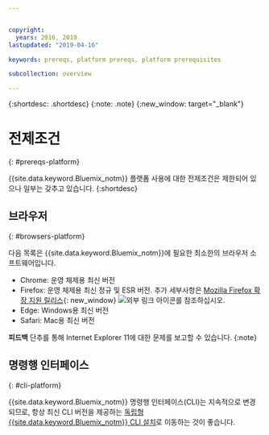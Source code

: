 ```yaml
---


copyright:
  years: 2016, 2019
lastupdated: "2019-04-16"

keywords: prereqs, platform prereqs, platform prerequisites

subcollection: overview

---
```


{:shortdesc: .shortdesc}
{:note: .note}
{:new_window: target="_blank"}

# 전제조건
{: #prereqs-platform}

{{site.data.keyword.Bluemix_notm}} 플랫폼 사용에 대한 전제조건은 제한되어 있으나 일부는 갖추고 있습니다.
{:shortdesc}

## 브라우저
{: #browsers-platform}

다음 목록은 {{site.data.keyword.Bluemix_notm}}에 필요한 최소한의 브라우저 소프트웨어입니다.

 * Chrome: 운영 체제용 최신 버전
 * Firefox: 운영 체제용 최신 정규 및 ESR 버전. 추가 세부사항은 [Mozilla Firefox 확장 지원 릴리스](https://www.mozilla.org/en-US/firefox/organizations/){: new_window} ![외부 링크 아이콘](../icons/launch-glyph.svg "외부 링크 아이콘")를 참조하십시오. 
 * Edge: Windows용 최신 버전
 * Safari: Mac용 최신 버전
 
**피드백** 단추를 통해 Internet Explorer 11에 대한 문제를 보고할 수 있습니다.
{:note}

## 명령행 인터페이스
{: #cli-platform}

{{site.data.keyword.Bluemix_notm}} 명령행 인터페이스(CLI)는 지속적으로 변경되므로, 항상 최신 CLI 버전을 제공하는 [독립형 {{site.data.keyword.Bluemix_notm}} CLI 설치](/docs/cli/reference/ibmcloud/cloud-cli-install_use)로 이동하는 것이 좋습니다. 
